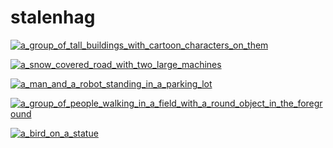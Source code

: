 # stalenhag

<a href="a_group_of_tall_buildings_with_cartoon_characters_on_them.jpg"><img alt="a_group_of_tall_buildings_with_cartoon_characters_on_them" src="a_group_of_tall_buildings_with_cartoon_characters_on_them.jpg"></a>

<a href="a_snow_covered_road_with_two_large_machines.jpg"><img alt="a_snow_covered_road_with_two_large_machines" src="a_snow_covered_road_with_two_large_machines.jpg"></a>

<a href="a_man_and_a_robot_standing_in_a_parking_lot.jpg"><img alt="a_man_and_a_robot_standing_in_a_parking_lot" src="a_man_and_a_robot_standing_in_a_parking_lot.jpg"></a>

<a href="a_group_of_people_walking_in_a_field_with_a_round_object_in_the_foreground.jpg"><img alt="a_group_of_people_walking_in_a_field_with_a_round_object_in_the_foreground" src="a_group_of_people_walking_in_a_field_with_a_round_object_in_the_foreground.jpg"></a>

<a href="a_bird_on_a_statue.jpg"><img alt="a_bird_on_a_statue" src="a_bird_on_a_statue.jpg"></a>

